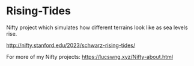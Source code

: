 # Rising-Tides
Nifty project which simulates how different terrains look like as sea levels rise.

http://nifty.stanford.edu/2023/schwarz-rising-tides/

For more of my Nifty projects:
https://lucswng.xyz/Nifty-about.html
